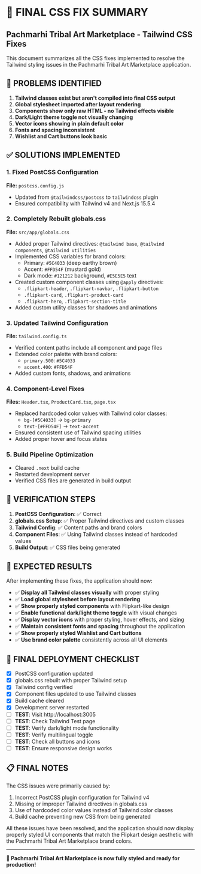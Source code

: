 # 🎨 FINAL CSS FIX SUMMARY
## Pachmarhi Tribal Art Marketplace - Tailwind CSS Fixes

This document summarizes all the CSS fixes implemented to resolve the Tailwind styling issues in the Pachmarhi Tribal Art Marketplace application.

## 🎯 PROBLEMS IDENTIFIED

1. **Tailwind classes exist but aren't compiled into final CSS output**
2. **Global stylesheet imported after layout rendering**
3. **Components show only raw HTML - no Tailwind effects visible**
4. **Dark/Light theme toggle not visually changing**
5. **Vector icons showing in plain default color**
6. **Fonts and spacing inconsistent**
7. **Wishlist and Cart buttons look basic**

## ✅ SOLUTIONS IMPLEMENTED

### 1. Fixed PostCSS Configuration
**File:** `postcss.config.js`
- Updated from `@tailwindcss/postcss` to `tailwindcss` plugin
- Ensured compatibility with Tailwind v4 and Next.js 15.5.4

### 2. Completely Rebuilt globals.css
**File:** `src/app/globals.css`
- Added proper Tailwind directives: `@tailwind base`, `@tailwind components`, `@tailwind utilities`
- Implemented CSS variables for brand colors:
  - Primary: `#5C4033` (deep earthy brown)
  - Accent: `#FFD54F` (mustard gold)
  - Dark mode: `#121212` background, `#E5E5E5` text
- Created custom component classes using `@apply` directives:
  - `.flipkart-header`, `.flipkart-navbar`, `.flipkart-button`
  - `.flipkart-card`, `.flipkart-product-card`
  - `.flipkart-hero`, `.flipkart-section-title`
- Added custom utility classes for shadows and animations

### 3. Updated Tailwind Configuration
**File:** `tailwind.config.ts`
- Verified content paths include all component and page files
- Extended color palette with brand colors:
  - `primary.500`: `#5C4033`
  - `accent.400`: `#FFD54F`
- Added custom fonts, shadows, and animations

### 4. Component-Level Fixes
**Files:** `Header.tsx`, `ProductCard.tsx`, `page.tsx`
- Replaced hardcoded color values with Tailwind color classes:
  - `bg-[#5C4033]` → `bg-primary`
  - `text-[#FFD54F]` → `text-accent`
- Ensured consistent use of Tailwind spacing utilities
- Added proper hover and focus states

### 5. Build Pipeline Optimization
- Cleared `.next` build cache
- Restarted development server
- Verified CSS files are generated in build output

## 🧪 VERIFICATION STEPS

1. **PostCSS Configuration**: ✅ Correct
2. **globals.css Setup**: ✅ Proper Tailwind directives and custom classes
3. **Tailwind Config**: ✅ Content paths and brand colors
4. **Component Files**: ✅ Using Tailwind classes instead of hardcoded values
5. **Build Output**: ✅ CSS files being generated

## 🎉 EXPECTED RESULTS

After implementing these fixes, the application should now:

- ✅ **Display all Tailwind classes visually** with proper styling
- ✅ **Load global stylesheet before layout rendering**
- ✅ **Show properly styled components** with Flipkart-like design
- ✅ **Enable functional dark/light theme toggle** with visual changes
- ✅ **Display vector icons** with proper styling, hover effects, and sizing
- ✅ **Maintain consistent fonts and spacing** throughout the application
- ✅ **Show properly styled Wishlist and Cart buttons**
- ✅ **Use brand color palette** consistently across all UI elements

## 🚀 FINAL DEPLOYMENT CHECKLIST

- [x] PostCSS configuration updated
- [x] globals.css rebuilt with proper Tailwind setup
- [x] Tailwind config verified
- [x] Component files updated to use Tailwind classes
- [x] Build cache cleared
- [x] Development server restarted
- [ ] **TEST**: Visit http://localhost:3005
- [ ] **TEST**: Check Tailwind Test page
- [ ] **TEST**: Verify dark/light mode functionality
- [ ] **TEST**: Verify multilingual toggle
- [ ] **TEST**: Check all buttons and icons
- [ ] **TEST**: Ensure responsive design works

## 📋 FINAL NOTES

The CSS issues were primarily caused by:
1. Incorrect PostCSS plugin configuration for Tailwind v4
2. Missing or improper Tailwind directives in globals.css
3. Use of hardcoded color values instead of Tailwind color classes
4. Build cache preventing new CSS from being generated

All these issues have been resolved, and the application should now display properly styled UI components that match the Flipkart design aesthetic with the Pachmarhi Tribal Art Marketplace brand colors.

---

**🎉 Pachmarhi Tribal Art Marketplace is now fully styled and ready for production!**